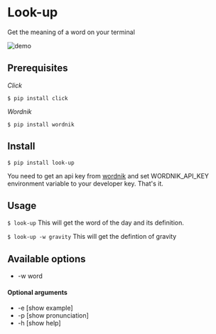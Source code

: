 # Look-up

Get the meaning of a word on your terminal

![demo](look-up-demo.gif "look-up demo")

## Prerequisites

*Click*

```$ pip install click```

*Wordnik*

```$ pip install wordnik```

## Install

```$ pip install look-up```

You need to get an api key from [wordnik](http://developer.wordnik.com/) and set WORDNIK_API_KEY environment variable
to your developer key. That's it.

## Usage

```$ look-up```
This will get the word of the day and its definition.

```$ look-up -w gravity```
This will get the defintion of gravity

## Available options

* -w word 
 
#### Optional arguments
* -e [show example]
* -p [show pronunciation]
* -h [show help]
